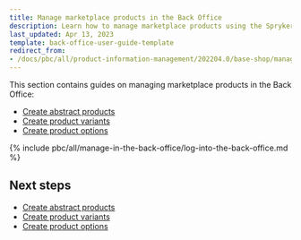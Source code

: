 ```yaml
---
title: Manage marketplace products in the Back Office
description: Learn how to manage marketplace products using the Spryker Marketplace back office.
last_updated: Apr 13, 2023
template: back-office-user-guide-template
redirect_from:
- /docs/pbc/all/product-information-management/202204.0/base-shop/manage-in-the-back-office/log-into-the-back-office.html
---
```


This section contains guides on managing marketplace products in the Back Office:

* [Create abstract products](/docs/pbc/all/product-information-management/{{page.version}}/marketplace/manage-in-the-back-office/products/abstract-products/create-abstract-products.html)
* [Create product variants](/docs/pbc/all/product-information-management/{{page.version}}/marketplace/manage-in-the-back-office/products/create-product-variants.html)
* [Create product options](/docs/pbc/all/product-information-management/{{page.version}}/marketplace/manage-in-the-back-office/product-options/create-product-options.html)


{% include pbc/all/manage-in-the-back-office/log-into-the-back-office.md %} <!-- To edit, see /_includes/pbc/all/manage-in-the-back-office/log-into-the-back-office.md -->

## Next steps

* [Create abstract products](/docs/pbc/all/product-information-management/{{page.version}}/marketplace/manage-in-the-back-office/products/abstract-products/create-abstract-products.html)
* [Create product variants](/docs/pbc/all/product-information-management/{{page.version}}/marketplace/manage-in-the-back-office/products/create-product-variants.html)
* [Create product options](/docs/pbc/all/product-information-management/{{page.version}}/marketplace/manage-in-the-back-office/product-options/create-product-options.html)
